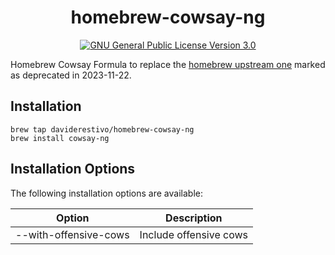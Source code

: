 <h1 align="center">homebrew-cowsay-ng</h1>
<p align="center">
  <a href="https://www.gnu.org/licenses/gpl-3.0">
    <img src="https://img.shields.io/badge/License-GPL%20v3-blue.svg" alt="GNU General Public License Version 3.0">
  </a>
</p>

Homebrew Cowsay Formula to replace the [homebrew upstream one](https://github.com/Homebrew/homebrew-core/blob/189b328a63d1bc19047eca8b5843a62969d9a7cd/Formula/c/cowsay.rb) marked as deprecated in 2023-11-22.

## Installation

```
brew tap daviderestivo/homebrew-cowsay-ng
brew install cowsay-ng
```

## Installation Options

The following installation options are available:

| Option                | Description            |
|-----------------------|------------------------|
| --with-offensive-cows | Include offensive cows |
